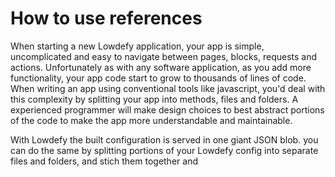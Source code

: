 # How to use references

When starting a new Lowdefy application, your app is simple, uncomplicated and easy to navigate between pages, blocks, requests and actions. Unfortunately as with any software application, as you add more functionality, your app code start to grow to thousands of lines of code. When writing an app using conventional tools like javascript, you'd deal with this complexity by splitting your app into methods, files and folders. A experienced programmer will make design choices to best abstract portions of the code to make the app more understandable and maintainable.

With Lowdefy the built configuration is served in one giant JSON blob. you can do the same by splitting portions of your Lowdefy config into separate files and folders, and stich them together and
